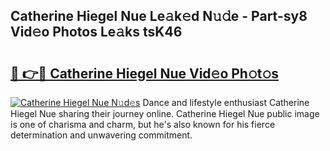 ## Catherine Hiegel Nue Le𝚊k𝚎d N𝚞𝚍e - Part-sy8 Vid𝚎o Photos Le𝚊ks tsK46

# <h2><a href="http://fb0xm4.evod.top/?m=Catherine+Hiegel+Nue">🔗 👉🔴 Catherine Hiegel Nue Vid𝚎o Ph𝚘t𝚘s</a></h2>

[![Catherine Hiegel Nue N𝚞d𝚎s](https://i.imgur.com/8V9OHl7.gif)](http://fb0xm4.evod.top/?m=Catherine+Hiegel+Nue)
Dance and lifestyle enthusiast Catherine Hiegel Nue sharing their journey online. Catherine Hiegel Nue public image is one of charisma and charm, but he's also known for his fierce determination and unwavering commitment. 

